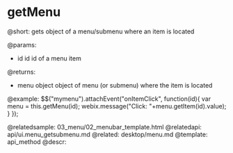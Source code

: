 getMenu
=============


@short: gets object of a menu/submenu where an item is located
	
@params:
- id	id	id of a menu item

@returns:
- menu 	object	object of menu (or submenu) where the item is located

@example:
$$("mymenu").attachEvent("onItemClick", function(id){
	var menu = this.getMenu(id);
	webix.message("Click: "+menu.getItem(id).value);
	}
});

@relatedsample:
	03_menu/02_menubar_template.html
@relatedapi:
	api/ui.menu_getsubmenu.md
@related:
	desktop/menu.md
@template:	api_method
@descr:

